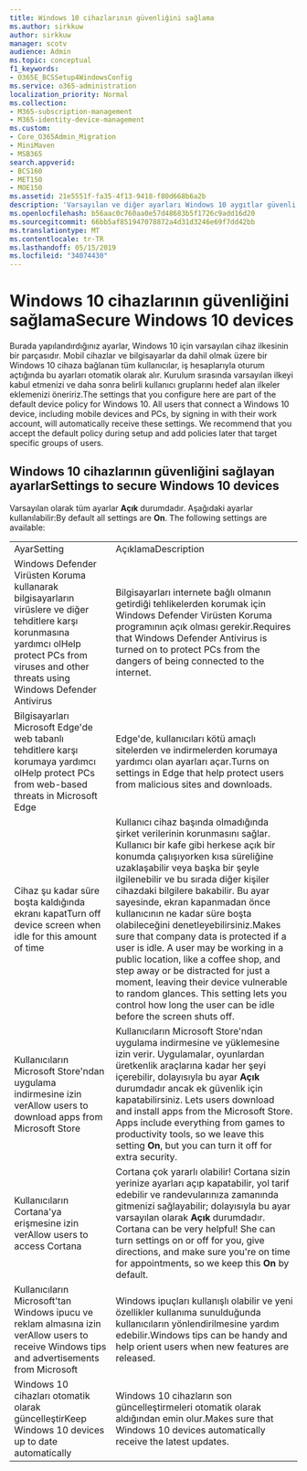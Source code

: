 ```yaml
---
title: Windows 10 cihazlarının güvenliğini sağlama
ms.author: sirkkuw
author: sirkkuw
manager: scotv
audience: Admin
ms.topic: conceptual
f1_keywords:
- O365E_BCSSetup4WindowsConfig
ms.service: o365-administration
localization_priority: Normal
ms.collection:
- M365-subscription-management
- M365-identity-device-management
ms.custom:
- Core_O365Admin_Migration
- MiniMaven
- MSB365
search.appverid:
- BCS160
- MET150
- MOE150
ms.assetid: 21e5551f-fa35-4f13-9418-f80d668b6a2b
description: 'Varsayılan ve diğer ayarları Windows 10 aygıtlar güvenli hakkında bilgi edinin. '
ms.openlocfilehash: b56aac0c760aa0e57d48683b5f1726c9add16d20
ms.sourcegitcommit: 66bb5af851947078872a4d31d3246e69f7dd42bb
ms.translationtype: MT
ms.contentlocale: tr-TR
ms.lasthandoff: 05/15/2019
ms.locfileid: "34074430"
---
```

# <a name="secure-windows-10-devices"></a><span data-ttu-id="6782a-103">Windows 10 cihazlarının güvenliğini sağlama</span><span class="sxs-lookup"><span data-stu-id="6782a-103">Secure Windows 10 devices</span></span>

<span data-ttu-id="6782a-p101">Burada yapılandırdığınız ayarlar, Windows 10 için varsayılan cihaz ilkesinin bir parçasıdır. Mobil cihazlar ve bilgisayarlar da dahil olmak üzere bir Windows 10 cihaza bağlanan tüm kullanıcılar, iş hesaplarıyla oturum açtığında bu ayarları otomatik olarak alır. Kurulum sırasında varsayılan ilkeyi kabul etmenizi ve daha sonra belirli kullanıcı gruplarını hedef alan ilkeler eklemenizi öneririz.</span><span class="sxs-lookup"><span data-stu-id="6782a-p101">The settings that you configure here are part of the default device policy for Windows 10. All users that connect a Windows 10 device, including mobile devices and PCs, by signing in with their work account, will automatically receive these settings. We recommend that you accept the default policy during setup and add policies later that target specific groups of users.</span></span>
  
## <a name="settings-to-secure-windows-10-devices"></a><span data-ttu-id="6782a-107">Windows 10 cihazlarının güvenliğini sağlayan ayarlar</span><span class="sxs-lookup"><span data-stu-id="6782a-107">Settings to secure Windows 10 devices</span></span>

<span data-ttu-id="6782a-p102">Varsayılan olarak tüm ayarlar **Açık** durumdadır. Aşağıdaki ayarlar kullanılabilir:</span><span class="sxs-lookup"><span data-stu-id="6782a-p102">By default all settings are **On**. The following settings are available:</span></span>
  
|||
|:-----|:-----|
|<span data-ttu-id="6782a-110">Ayar</span><span class="sxs-lookup"><span data-stu-id="6782a-110">Setting</span></span>  <br/> |<span data-ttu-id="6782a-111">Açıklama</span><span class="sxs-lookup"><span data-stu-id="6782a-111">Description</span></span>  <br/> |
|<span data-ttu-id="6782a-112">Windows Defender Virüsten Koruma kullanarak bilgisayarların virüslere ve diğer tehditlere karşı korunmasına yardımcı ol</span><span class="sxs-lookup"><span data-stu-id="6782a-112">Help protect PCs from viruses and other threats using Windows Defender Antivirus</span></span>  <br/> |<span data-ttu-id="6782a-113">Bilgisayarları internete bağlı olmanın getirdiği tehlikelerden korumak için Windows Defender Virüsten Koruma programının açık olması gerekir.</span><span class="sxs-lookup"><span data-stu-id="6782a-113">Requires that Windows Defender Antivirus is turned on to protect PCs from the dangers of being connected to the internet.</span></span>  <br/> |
|<span data-ttu-id="6782a-114">Bilgisayarları Microsoft Edge'de web tabanlı tehditlere karşı korumaya yardımcı ol</span><span class="sxs-lookup"><span data-stu-id="6782a-114">Help protect PCs from web-based threats in Microsoft Edge</span></span>  <br/> |<span data-ttu-id="6782a-115">Edge'de, kullanıcıları kötü amaçlı sitelerden ve indirmelerden korumaya yardımcı olan ayarları açar.</span><span class="sxs-lookup"><span data-stu-id="6782a-115">Turns on settings in Edge that help protect users from malicious sites and downloads.</span></span>  <br/> |
|<span data-ttu-id="6782a-116">Cihaz şu kadar süre boşta kaldığında ekranı kapat</span><span class="sxs-lookup"><span data-stu-id="6782a-116">Turn off device screen when idle for this amount of time</span></span>  <br/> |<span data-ttu-id="6782a-p103">Kullanıcı cihaz başında olmadığında şirket verilerinin korunmasını sağlar. Kullanıcı bir kafe gibi herkese açık bir konumda çalışıyorken kısa süreliğine uzaklaşabilir veya başka bir şeyle ilgilenebilir ve bu sırada diğer kişiler cihazdaki bilgilere bakabilir. Bu ayar sayesinde, ekran kapanmadan önce kullanıcının ne kadar süre boşta olabileceğini denetleyebilirsiniz.</span><span class="sxs-lookup"><span data-stu-id="6782a-p103">Makes sure that company data is protected if a user is idle. A user may be working in a public location, like a coffee shop, and step away or be distracted for just a moment, leaving their device vulnerable to random glances. This setting lets you control how long the user can be idle before the screen shuts off.</span></span>  <br/> |
|<span data-ttu-id="6782a-120">Kullanıcıların Microsoft Store'ndan uygulama indirmesine izin ver</span><span class="sxs-lookup"><span data-stu-id="6782a-120">Allow users to download apps from Microsoft Store</span></span>  <br/> |<span data-ttu-id="6782a-p104">Kullanıcıların Microsoft Store'ndan uygulama indirmesine ve yüklemesine izin verir. Uygulamalar, oyunlardan üretkenlik araçlarına kadar her şeyi içerebilir, dolayısıyla bu ayar **Açık** durumdadır ancak ek güvenlik için kapatabilirsiniz.  </span><span class="sxs-lookup"><span data-stu-id="6782a-p104">Lets users download and install apps from the Microsoft Store. Apps include everything from games to productivity tools, so we leave this setting **On**, but you can turn it off for extra security.  </span></span><br/> |
|<span data-ttu-id="6782a-123">Kullanıcıların Cortana'ya erişmesine izin ver</span><span class="sxs-lookup"><span data-stu-id="6782a-123">Allow users to access Cortana</span></span>  <br/> |<span data-ttu-id="6782a-p105">Cortana çok yararlı olabilir! Cortana sizin yerinize ayarları açıp kapatabilir, yol tarif edebilir ve randevularınıza zamanında gitmenizi sağlayabilir; dolayısıyla bu ayar varsayılan olarak **Açık** durumdadır.  </span><span class="sxs-lookup"><span data-stu-id="6782a-p105">Cortana can be very helpful! She can turn settings on or off for you, give directions, and make sure you're on time for appointments, so we keep this **On** by default.  </span></span><br/> |
|<span data-ttu-id="6782a-126">Kullanıcıların Microsoft'tan Windows ipucu ve reklam almasına izin ver</span><span class="sxs-lookup"><span data-stu-id="6782a-126">Allow users to receive Windows tips and advertisements from Microsoft</span></span>  <br/> |<span data-ttu-id="6782a-127">Windows ipuçları kullanışlı olabilir ve yeni özellikler kullanıma sunulduğunda kullanıcıların yönlendirilmesine yardım edebilir.</span><span class="sxs-lookup"><span data-stu-id="6782a-127">Windows tips can be handy and help orient users when new features are released.</span></span>  <br/> |
|<span data-ttu-id="6782a-128">Windows 10 cihazları otomatik olarak güncelleştir</span><span class="sxs-lookup"><span data-stu-id="6782a-128">Keep Windows 10 devices up to date automatically</span></span>  <br/> |<span data-ttu-id="6782a-129">Windows 10 cihazların son güncelleştirmeleri otomatik olarak aldığından emin olur.</span><span class="sxs-lookup"><span data-stu-id="6782a-129">Makes sure that Windows 10 devices automatically receive the latest updates.</span></span>  <br/> |
   

